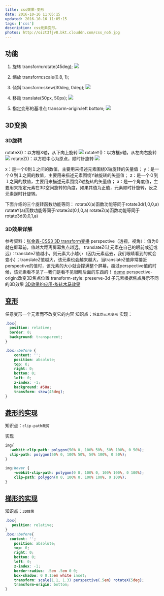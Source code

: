 ```yaml
---
title: css效果-变形
date: 2016-10-16 11:05:15
updated: 2016-10-16 11:05:15
tags: ['css']
description: css元素变形。
photos: http://oizt3fjv8.bkt.clouddn.com/css_no5.jpg
---
```


## 功能
1. 旋转
transform:rotate(45deg);
![](http://www.wzsky.net/img/uploadimg/20120312/1008380.png)

2. 缩放
transform:scale(0.8, 1);

3. 倾斜
transform:skew(30deg, 0deg);
![](http://www.wzsky.net/img/uploadimg/20120312/1008382.png)

4. 移动
translate(50px, 50px);
![](http://www.wzsky.net/img/uploadimg/20120312/1008383.png)

5. 指定变形的基准点
transorm-origin:left bottom;
![](http://www.wzsky.net/img/uploadimg/20120312/1008384.png)

## 3D变换
### 3D旋转
rotateX()：以方框X轴，从下向上旋转
![](http://images0.cnblogs.com/blog/707050/201507/112302140801561.jpg)
rotateY()：以方框y轴，从左向右旋转
![](http://images0.cnblogs.com/blog/707050/201507/112302149394133.jpg)
rotateZ()：以方框中心为原点，顺时针旋转
![](http://images0.cnblogs.com/blog/707050/201507/112302154554574.jpg)

x：是一个0到１之间的数值，主要用来描述元素围绕X轴旋转的矢量值；
y：是一个０到１之间的数值，主要用来描述元素围绕Y轴旋转的矢量值；
z：是一个０到１之间的数值，主要用来描述元素围绕Z轴旋转的矢量值；
a：是一个角度值，主要用来指定元素在3D空间旋转的角度，如果其值为正值，元素顺时针旋转，反之元素逆时针旋转。

下面介绍的三个旋转函数功能等同：
rotateX(a)函数功能等同于rotate3d(1,0,0,a)
rotateY(a)函数功能等同于rotate3d(0,1,0,a)
rotateZ(a)函数功能等同于rotate3d(0,0,1,a)

### 3D效果详解
参考资料：[张金鑫-CSS3 3D transform变换](http://www.zhangxinxu.com/wordpress/2012/09/css3-3d-transform-perspective-animate-transition/)
perspective（透视，视角）：值为0就在屏幕前，值越大距离屏幕焦点越远。
translateZ(让元素在自己的眼前或近或远)：translateZ值越小，则元素大小越小（因为元素远去，我们眼睛看到的就会变小）；translateZ值越大，该元素也会越来越大，当translateZ值非常接近perspective的值时，该元素的大小就会撑满整个屏幕，超过perspective值的时候，该元素看不见了--我们是看不见眼睛后面的东西的！
[demo](http://www.zhangxinxu.com/study/201209/transform-perspective-translateZ.html)
perspective-origin:改变3D焦点位置
transform-style: preserve-3d  子元素根据焦点展示不同的3D效果
[3D效果的应用-旋转木马效果](http://www.zhangxinxu.com/study/201209/pictures-3d-slide-view.html)

## [变形](http://play.csssecrets.io/parallelograms-pseudo)
任意变形一个元素而不改变它的内容
知识点：`将其伪元素变形`
实现：
```css
.box{
  position: relative;
  border: 0;
  background: transparent;
}

.box::before {
    content: '';
    position: absolute;
    top: 0;
    right: 0;
    bottom: 0;
    left: 0;
    z-index: -1;
    background: #58a;
    transform: skew(45deg);
}
```

## [菱形的实现](http://play.csssecrets.io/diamond-clip)
知识点：`clip-path裁剪`

实现
```css
img{
  -webkit-clip-path: polygon(50% 0, 100% 50%, 50% 100%, 0 50%);
  clip-path: polygon(50% 0, 100% 50%, 50% 100%, 0 50%);
}

img:hover {
	-webkit-clip-path: polygon(0 0, 100% 0, 100% 100%, 0 100%);
	clip-path: polygon(0 0, 100% 0, 100% 100%, 0 100%);
}
```

## [梯形的实现](http://play.csssecrets.io/trapezoid-tabs)
知识点：`3D效果`
```css
.box{
   position: relative;
}
.box::before{
  content: '';
    position: absolute;
    top: 0;
    right: 0;
    bottom: 0;
    left: 0;
    z-index: -1;
    border-radius: .5em .5em 0 0;
    box-shadow: 0 0.15em white inset;
    transform: scale(1.1, 1.3) perspective(.5em) rotateX(5deg);
    transform-origin: bottom;
}
```

